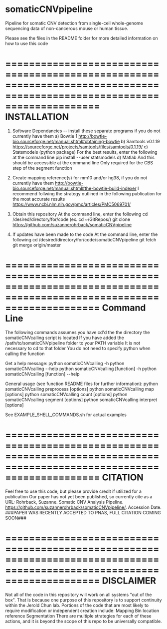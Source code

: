 # somaticCNVpipeline
Pipeline for somatic CNV detection from single-cell whole-genome sequencing data of non-cancerous mouse or human tissue.

Please see the files in the README folder for more detailed information on how to use this code


========================================================================================================================
INSTALLATION
========================================================================================================================

1) Software Dependancies -- install these separate programs if you do not currently have them
	a) Bowtie 1 
		http://bowtie-bio.sourceforge.net/manual.shtml#obtaining-bowtie
	b) Samtools v0.1.19
		https://sourceforge.net/projects/samtools/files/samtools/0.1.19/
	c) Statsmodels (python package)
		For the best results, enter the following at the command line
			pip install --user statsmodels
	d) Matlab
		And this should be accessible at the command line
		Only required for the CBS step of the segment function
		
2) Create mapping reference(s) for mm10 and/or hg38, if you do not currently have them
	http://bowtie-bio.sourceforge.net/manual.shtml#the-bowtie-build-indexer
	I recommend follwing the strategy outlined in the following publication for the most accurate results 
		https://www.ncbi.nlm.nih.gov/pmc/articles/PMC5069701/	

3) Obtain this repository
	At the command line, enter the following
		cd /desired/directory/for/code (ex. cd ~/GitRepos/)
		git clone https://github.com/suzannerohrback/somaticCNVpipeline

4) If updates have been made to the code
	At the command line, enter the following
		cd /desired/directory/for/code/somaticCNVpipeline
		git fetch
		git merge origin/master



========================================================================================================================
Command Line
========================================================================================================================

The following commands assumes you have cd'd the the directory the somaticCNVcalling script is located
If you have added the /path/to/somaticCNVpipeline folder to your PATH variable 
	It is not necessary to cd to that folder
	You do not need to specify python when calling the function

Get a help message:
	python somaticCNVcalling -h
	python somaticCNVcalling --help
	python somaticCNVcalling [function] -h
	python somaticCNVcalling [function] --help
	
General usage (see function README files for further information):
	python somaticCNVcalling preprocess [options]
	python somaticCNVcalling map [options]
	python somaticCNVcalling count [options]
	python somaticCNVcalling segment [options]
	python somaticCNVcalling interpret [options]

See EXAMPLE_SHELL_COMMANDS.sh for actual examples


========================================================================================================================
CITATION
========================================================================================================================
Feel free to use this code, but please provide credit if utilized for a publication
Our paper has not yet been published, so currently cite as a URL:
  Rohrback, Suzanne. Somatic CNV Analysis Pipeline. https://github.com/suzannerohrback/somaticCNVpipeline/. Accession Date.
  ###PAPER WAS RECENTLY ACCEPTED TO PNAS, FULL CITATION COMING SOON###
  


========================================================================================================================
DISCLAIMER
========================================================================================================================
Not all of the code in this repository will work on all systems "out of the box".
  That is because one purpose of this repository is to support continuity within the Jerold Chun lab.
  Portions of the code that are most likely to require modification or independent creation include:
    Mapping
    Bin location reference
    Segmentation
  There are multiple strategies for each of these actions, and it is beyond the scope of this repo to be universally compatible.





  

